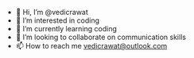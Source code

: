 - 👋 Hi, I’m @vedicrawat
- 👀 I’m interested in coding
- 🌱 I’m currently learning coding
- 💞️ I’m looking to collaborate on communication skills
- 📫 How to reach me vedicrawat@outlook.com

<!---
vedicrawat/vedicrawat is a ✨ special ✨ repository because its `README.md` (this file) appears on your GitHub profile.
You can click the Preview link to take a look at your changes.
--->
